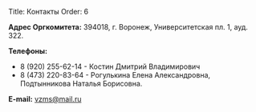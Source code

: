 Title: Контакты
Order: 6

**Адрес Оргкомитета:** 394018, г. Воронеж, Университетская пл. 1, ауд. 322.

**Телефоны:**

* 8 (920) 255-62-14 - Костин Дмитрий Владимирович
* 8 (473) 220-83-64 - Рогулькина Елена Александровна, Подтынникова Наталья Борисовна.

**E-mail:** [vzms@mail.ru](mailto:vzms@mail.ru)
